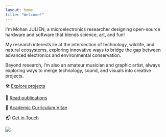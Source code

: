 ```yaml
---
layout: home
title: "Welcome!"
---
```


 
I'm Mohan JULIEN, a microelectronics researcher designing open-source hardware and software that blends science, art, and fun!

My research interests lie at the intersection of technology, wildlife, and natural ecosystems, exploring innovative ways to bridge the gap between advanced electronics and environmental conservation.

Beyond research, I’m also an amateur musician and graphic artist, always exploring ways to merge technology, sound, and visuals into creative projects.

🛠 [Explore projects](/projects/)

🔬 [Read publications](/publications/)

📄 [Academic Curriculum Vitae](/cv/)

📬 [Get in Touch](/contact/)

![](assets/images/base_logo_minimalist_3_blacknwhite_inverted.png)